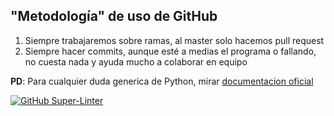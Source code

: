 ## "Metodología" de uso de GitHub
1. Siempre trabajaremos sobre ramas, al master solo hacemos pull request
2. Siempre hacer commits, aunque esté a medias el programa o fallando, no cuesta nada y ayuda mucho a colaborar en equipo

**PD**: Para cualquier duda generica de Python, mirar [documentacion oficial](https://docs.python.org/3/)


[![GitHub Super-Linter](https://github.com/Daniel-Tomas/Optimizacion-Heuristica/workflows/Lint%20Code%20Base/badge.svg)](https://github.com/marketplace/actions/super-linter)
